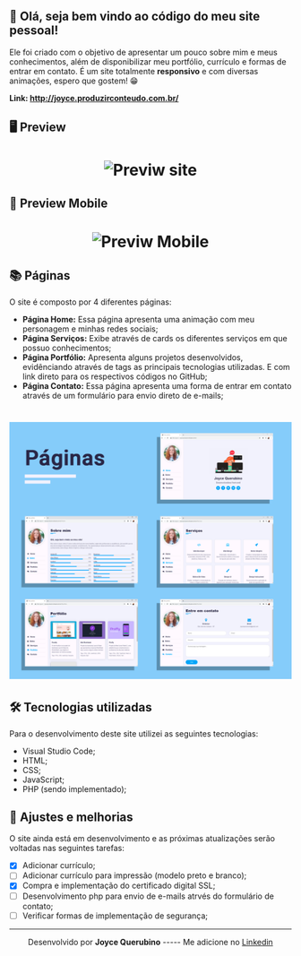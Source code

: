 
## 👋 Olá, seja bem vindo ao código do meu site pessoal!
Ele foi criado com o objetivo de apresentar um pouco sobre mim e meus conhecimentos, além de disponibilizar meu portfólio, currículo e formas de entrar em contato. 
É um site totalmente **responsivo** e com diversas animações, espero que gostem! 😁

**Link: http://joyce.produzirconteudo.com.br/**

## 🖥 Preview 
<h1 align="center">
   <img src="/github/VideSite-Web.gif" alt="Previw site"/>
</h1>


## 📱 Preview Mobile
<h1 align="center">
   <img src="/github/VideoMobile.gif" alt="Previw Mobile"/>
</h1>

## 📚 Páginas 
O site é composto por 4 diferentes páginas:

- **Página Home:** Essa página apresenta uma animação com meu personagem e minhas redes sociais;
- **Página Serviços:** Exibe através de cards os diferentes serviços em que possuo conhecimentos;
- **Página Portfólio:** Apresenta alguns projetos desenvolvidos, evidênciando através de tags as principais tecnologias utilizadas. E com link direto para os respectivos códigos no GitHub;
- **Página Contato:** Essa página apresenta uma forma de entrar em contato através de um formulário para envio direto de e-mails;

<h1 align="center">
   <img src="/github/ConjuntoTelas.png" alt="Conjunto de todas as telas do site"/>
</h1>

## 🛠 Tecnologias utilizadas
Para o desenvolvimento deste site utilizei as seguintes tecnologias:
- Visual Studio Code;
- HTML;
- CSS;
- JavaScript;
- PHP (sendo implementado);

## 📌 Ajustes e melhorias
O site ainda está em desenvolvimento e as próximas atualizações serão voltadas nas seguintes tarefas:

- [x] Adicionar currículo;
- [ ] Adicionar currículo para impressão (modelo preto e branco); 
- [x] Compra e implementação do certificado digital SSL;
- [ ] Desenvolvimento php para envio de e-mails atrvés do formulário de contato;
- [ ] Verificar formas de implementação de segurança;  
---
<p align= center>
Desenvolvido por <strong>Joyce Querubino</strong>   -----   Me adicione no <a href="https://www.linkedin.com/in/joyce-querubino/"target="_blank">Linkedin</a>
</p>
